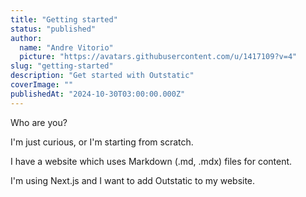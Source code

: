 ```yaml
---
title: "Getting started"
status: "published"
author:
  name: "Andre Vitorio"
  picture: "https://avatars.githubusercontent.com/u/1417109?v=4"
slug: "getting-started"
description: "Get started with Outstatic"
coverImage: ""
publishedAt: "2024-10-30T03:00:00.000Z"
---
```


Who are you?

I'm just curious, or I'm starting from scratch.

I have a website which uses Markdown (.md, .mdx) files for content.

I'm using Next.js and I want to add Outstatic to my website.